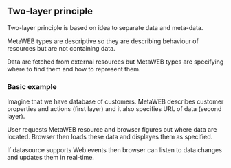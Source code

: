 ## Two-layer principle

Two-layer principle is based on idea to separate data and meta-data.

MetaWEB types are descriptive so they are describing behaviour of resources but are not containing data.

Data are fetched from external resources but MetaWEB types are specifying where to find them and how to represent them.

### Basic example

Imagine that we have database of customers. MetaWEB describes customer properties and actions (first layer) and it also specifies URL of data (second layer).

User requests MetaWEB resource and browser figures out where data are located. Browser then loads these data and displayes them as specified.

If datasource supports Web events then browser can listen to data changes and updates them in real-time.